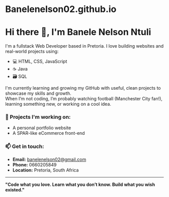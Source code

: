 # Banelenelson02.github.io
# Hi there 👋, I'm Banele Nelson Ntuli

I'm a fullstack Web Developer based in Pretoria. I love building websites and real-world projects using:

- 💻 HTML, CSS, JavaScript
- ☕ Java
- 🗃️ SQL

I'm currently learning and growing my GitHub with useful, clean projects to showcase my skills and growth.  
When I’m not coding, I’m probably watching football (Manchester City fan!), learning something new, or working on a cool idea.

### 🔨 Projects I'm working on:
- A personal portfolio website
- A SPAR-like eCommerce front-end


### 📫 Get in touch:
- **Email:** banelenelson02@gmail.com
- **Phone:** 0660205849
- **Location:** Pretoria, South Africa

---

**"Code what you love. Learn what you don’t know. Build what you wish existed."**

